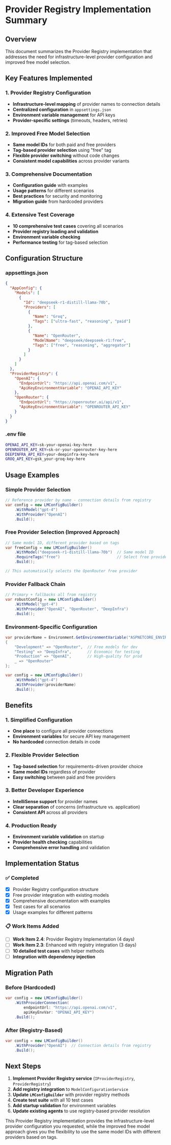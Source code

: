 # Provider Registry Implementation Summary

## Overview

This document summarizes the Provider Registry implementation that addresses the need for infrastructure-level provider configuration and improved free model selection.

## Key Features Implemented

### 1. **Provider Registry Configuration**
- **Infrastructure-level mapping** of provider names to connection details
- **Centralized configuration** in `appsettings.json`
- **Environment variable management** for API keys
- **Provider-specific settings** (timeouts, headers, retries)

### 2. **Improved Free Model Selection**
- **Same model IDs** for both paid and free providers
- **Tag-based provider selection** using "free" tag
- **Flexible provider switching** without code changes
- **Consistent model capabilities** across provider variants

### 3. **Comprehensive Documentation**
- **Configuration guide** with examples
- **Usage patterns** for different scenarios
- **Best practices** for security and monitoring
- **Migration guide** from hardcoded providers

### 4. **Extensive Test Coverage**
- **10 comprehensive test cases** covering all scenarios
- **Provider registry loading and validation**
- **Environment variable checking**
- **Performance testing** for tag-based selection

## Configuration Structure

### appsettings.json
```json
{
  "AppConfig": {
    "Models": [
      {
        "Id": "deepseek-r1-distill-llama-70b",
        "Providers": [
          {
            "Name": "Groq",
            "Tags": ["ultra-fast", "reasoning", "paid"]
          },
          {
            "Name": "OpenRouter", 
            "ModelName": "deepseek/deepseek-r1:free",
            "Tags": ["free", "reasoning", "aggregator"]
          }
        ]
      }
    ]
  },
  "ProviderRegistry": {
    "OpenAI": {
      "EndpointUrl": "https://api.openai.com/v1",
      "ApiKeyEnvironmentVariable": "OPENAI_API_KEY"
    },
    "OpenRouter": {
      "EndpointUrl": "https://openrouter.ai/api/v1", 
      "ApiKeyEnvironmentVariable": "OPENROUTER_API_KEY"
    }
  }
}
```

### .env file
```bash
OPENAI_API_KEY=sk-your-openai-key-here
OPENROUTER_API_KEY=sk-or-your-openrouter-key-here
DEEPINFRA_API_KEY=your-deepinfra-key-here
GROQ_API_KEY=gsk_your-groq-key-here
```

## Usage Examples

### Simple Provider Selection
```csharp
// Reference provider by name - connection details from registry
var config = new LMConfigBuilder()
    .WithModel("gpt-4")
    .WithProvider("OpenAI")
    .Build();
```

### Free Provider Selection (Improved Approach)
```csharp
// Same model ID, different provider based on tags
var freeConfig = new LMConfigBuilder()
    .WithModel("deepseek-r1-distill-llama-70b")  // Same model ID
    .RequireTags("free")                         // Select free provider
    .Build();

// This automatically selects the OpenRouter free provider
```

### Provider Fallback Chain
```csharp
// Primary + fallbacks all from registry
var robustConfig = new LMConfigBuilder()
    .WithModel("gpt-4")
    .WithProvider("OpenAI", "OpenRouter", "DeepInfra")
    .Build();
```

### Environment-Specific Configuration
```csharp
var providerName = Environment.GetEnvironmentVariable("ASPNETCORE_ENVIRONMENT") switch
{
    "Development" => "OpenRouter",  // Free models for dev
    "Testing" => "DeepInfra",       // Economic for testing  
    "Production" => "OpenAI",       // High-quality for prod
    _ => "OpenRouter"
};

var config = new LMConfigBuilder()
    .WithModel("gpt-4")
    .WithProvider(providerName)
    .Build();
```

## Benefits

### 1. **Simplified Configuration**
- **One place** to configure all provider connections
- **Environment variables** for secure API key management
- **No hardcoded** connection details in code

### 2. **Flexible Provider Selection**
- **Tag-based selection** for requirements-driven provider choice
- **Same model IDs** regardless of provider
- **Easy switching** between paid and free providers

### 3. **Better Developer Experience**
- **IntelliSense support** for provider names
- **Clear separation** of concerns (infrastructure vs. application)
- **Consistent API** across all providers

### 4. **Production Ready**
- **Environment variable validation** on startup
- **Provider health checking** capabilities
- **Comprehensive error handling** and validation

## Implementation Status

### ✅ Completed
- [x] Provider Registry configuration structure
- [x] Free provider integration with existing models
- [x] Comprehensive documentation with examples
- [x] Test cases for all scenarios
- [x] Usage examples for different patterns

### 📋 Work Items Added
- [ ] **Work Item 2.4**: Provider Registry Implementation (4 days)
- [ ] **Work Item 2.3**: Enhanced with registry integration (3 days)
- [ ] **10 detailed test cases** with helper methods
- [ ] **Integration with dependency injection**

## Migration Path

### Before (Hardcoded)
```csharp
var config = new LMConfigBuilder()
    .WithProviderConnection(
        endpointUrl: "https://api.openai.com/v1",
        apiKeyEnvVar: "OPENAI_API_KEY")
    .Build();
```

### After (Registry-Based)
```csharp
var config = new LMConfigBuilder()
    .WithProvider("OpenAI")  // Connection details from registry
    .Build();
```

## Next Steps

1. **Implement Provider Registry service** (`IProviderRegistry`, `ProviderRegistry`)
2. **Add registry integration** to `ModelConfigurationService`
3. **Update `LMConfigBuilder`** with provider registry methods
4. **Create test suite** with all 10 test cases
5. **Add startup validation** for environment variables
6. **Update existing agents** to use registry-based provider resolution

This Provider Registry implementation provides the infrastructure-level provider configuration you requested, while the improved free model approach gives you the flexibility to use the same model IDs with different providers based on tags. 